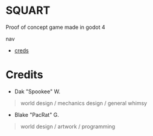 # SQUART
Proof of concept game made in godot 4

nav
- [creds](#Credits)

# Credits
- Dak "Spookee" W.
> world design / mechanics design / general whimsy
- Blake "PacRat" G.
> world design / artwork / programming
